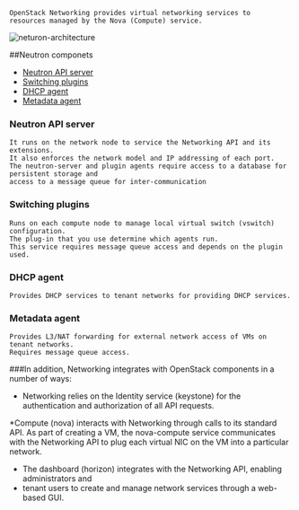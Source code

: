 ```
OpenStack Networking provides virtual networking services to
resources managed by the Nova (Compute) service.
```
![neturon-architecture](https://cloud.githubusercontent.com/assets/3624858/9194449/ebe47b5e-4038-11e5-9ba6-fa2d483d84f3.png)

##Neutron componets
* [Neutron API server](#neutron-api-server) 
* [Switching plugins](#switching-plugins)
* [DHCP agent](#dhcp-agent)
* [Metadata agent](#metadata-agent)

### Neutron API server
```
It runs on the network node to service the Networking API and its extensions.
It also enforces the network model and IP addressing of each port.
The neutron-server and plugin agents require access to a database for persistent storage and
access to a message queue for inter-communication
```
### Switching plugins
```
Runs on each compute node to manage local virtual switch (vswitch) configuration.
The plug-in that you use determine which agents run. 
This service requires message queue access and depends on the plugin used.
```
### DHCP agent
```
Provides DHCP services to tenant networks for providing DHCP services.
```
### Metadata agent
```
Provides L3/NAT forwarding for external network access of VMs on tenant networks.
Requires message queue access.
```

###In addition, Networking integrates with OpenStack components in a number of ways:

* Networking relies on the Identity service (keystone) for the authentication and authorization of all API requests.

*Compute (nova) interacts with Networking through calls to its standard API. 
As part of creating a VM, the nova-compute service communicates with the Networking API to plug each 
virtual NIC on the VM into a particular network.

* The dashboard (horizon) integrates with the Networking API, enabling administrators and 
* tenant users to create and manage network services through a web-based GUI.

